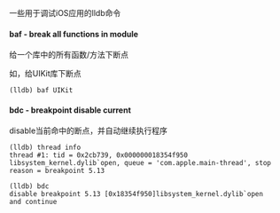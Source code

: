 一些用于调试iOS应用的lldb命令

#### baf - break all functions in module

给一个库中的所有函数/方法下断点

如，给UIKit库下断点

```stylus
(lldb) baf UIKit
```



#### bdc - breakpoint disable current

disable当前命中的断点，并自动继续执行程序

```stylus
(lldb) thread info
thread #1: tid = 0x2cb739, 0x000000018354f950 libsystem_kernel.dylib`open, queue = 'com.apple.main-thread', stop reason = breakpoint 5.13

(lldb) bdc
disable breakpoint 5.13 [0x18354f950]libsystem_kernel.dylib`open
and continue
```

